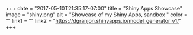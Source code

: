 +++
  date = "2017-05-10T21:35:17-07:00"
  title = "Shiny Apps Showcase"
  image = "shiny.png"
  alt = "Showcase of my Shiny Apps, sandbox "
  color = ""
  link1 = ""
  link2 = "https://dgranjon.shinyapps.io/model_generator_v1/"
+++
    